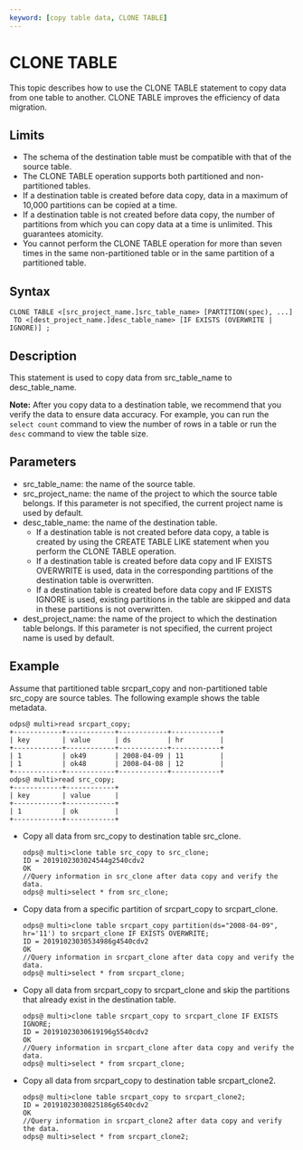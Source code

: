 ```yaml
---
keyword: [copy table data, CLONE TABLE]
---
```


# CLONE TABLE

This topic describes how to use the CLONE TABLE statement to copy data from one table to another. CLONE TABLE improves the efficiency of data migration.

## Limits

-   The schema of the destination table must be compatible with that of the source table.
-   The CLONE TABLE operation supports both partitioned and non-partitioned tables.
-   If a destination table is created before data copy, data in a maximum of 10,000 partitions can be copied at a time.
-   If a destination table is not created before data copy, the number of partitions from which you can copy data at a time is unlimited. This guarantees atomicity.
-   You cannot perform the CLONE TABLE operation for more than seven times in the same non-partitioned table or in the same partition of a partitioned table.

## Syntax

```
CLONE TABLE <[src_project_name.]src_table_name> [PARTITION(spec), ...]
 TO <[dest_project_name.]desc_table_name> [IF EXISTS (OVERWRITE | IGNORE)] ;
```

## Description

This statement is used to copy data from src\_table\_name to desc\_table\_name.

**Note:** After you copy data to a destination table, we recommend that you verify the data to ensure data accuracy. For example, you can run the `select count` command to view the number of rows in a table or run the `desc` command to view the table size.

## Parameters

-   src\_table\_name: the name of the source table.
-   src\_project\_name: the name of the project to which the source table belongs. If this parameter is not specified, the current project name is used by default.
-   desc\_table\_name: the name of the destination table.
    -   If a destination table is not created before data copy, a table is created by using the CREATE TABLE LIKE statement when you perform the CLONE TABLE operation.
    -   If a destination table is created before data copy and IF EXISTS OVERWRITE is used, data in the corresponding partitions of the destination table is overwritten.
    -   If a destination table is created before data copy and IF EXISTS IGNORE is used, existing partitions in the table are skipped and data in these partitions is not overwritten.
-   dest\_project\_name: the name of the project to which the destination table belongs. If this parameter is not specified, the current project name is used by default.

## Example

Assume that partitioned table srcpart\_copy and non-partitioned table src\_copy are source tables. The following example shows the table metadata.

```
odps@ multi>read srcpart_copy;
+------------+------------+------------+------------+
| key        | value      | ds         | hr         |
+------------+------------+------------+------------+
| 1          | ok49       | 2008-04-09 | 11         |
| 1          | ok48       | 2008-04-08 | 12         |
+------------+------------+------------+------------+
odps@ multi>read src_copy;
+------------+------------+
| key        | value      |
+------------+------------+
| 1          | ok         |
+------------+------------+
```

-   Copy all data from src\_copy to destination table src\_clone.

    ```
    odps@ multi>clone table src_copy to src_clone;
    ID = 2019102303024544g2540cdv2
    OK
    //Query information in src_clone after data copy and verify the data.
    odps@ multi>select * from src_clone;
    ```

-   Copy data from a specific partition of srcpart\_copy to srcpart\_clone.

    ```
    odps@ multi>clone table srcpart_copy partition(ds="2008-04-09", hr='11') to srcpart_clone IF EXISTS OVERWRITE;
    ID = 20191023030534986g4540cdv2
    OK
    //Query information in srcpart_clone after data copy and verify the data.
    odps@ multi>select * from srcpart_clone;
    ```

-   Copy all data from srcpart\_copy to srcpart\_clone and skip the partitions that already exist in the destination table.

    ```
    odps@ multi>clone table srcpart_copy to srcpart_clone IF EXISTS IGNORE;
    ID = 20191023030619196g5540cdv2
    OK
    //Query information in srcpart_clone after data copy and verify the data.
    odps@ multi>select * from srcpart_clone;
    ```

-   Copy all data from srcpart\_copy to destination table srcpart\_clone2.

    ```
    odps@ multi>clone table srcpart_copy to srcpart_clone2;
    ID = 20191023030825186g6540cdv2
    OK
    //Query information in srcpart_clone2 after data copy and verify the data.
    odps@ multi>select * from srcpart_clone2;
    ```


